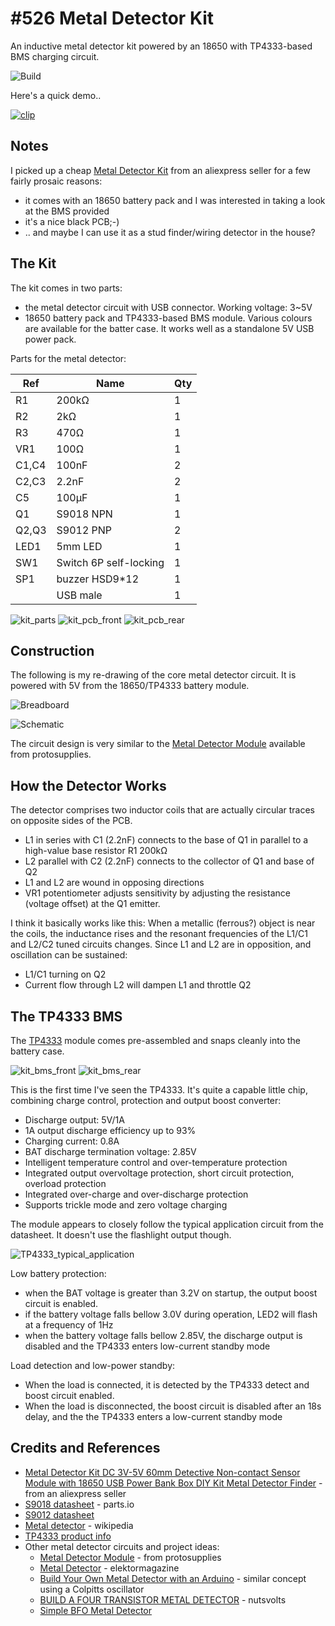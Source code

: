 # #526 Metal Detector Kit

An inductive metal detector kit powered by an 18650 with TP4333-based BMS charging circuit.

![Build](./assets/MetalDetectorKit_build.jpg?raw=true)

Here's a quick demo..

[![clip](https://img.youtube.com/vi/Bsp1L-VqqnQ/0.jpg)](https://www.youtube.com/watch?v=Bsp1L-VqqnQ)

## Notes

I picked up a cheap [Metal Detector Kit](https://www.aliexpress.com/item/4000113983757.html) from an aliexpress seller for a few fairly prosaic reasons:

* it comes with an 18650 battery pack and I was interested in taking a look at the BMS provided
* it's a nice black PCB;-)
* .. and maybe I can use it as a stud finder/wiring detector in the house?


## The Kit

The kit comes in two parts:

* the metal detector circuit with USB connector. Working voltage: 3~5V
* 18650 battery pack and TP4333-based BMS module. Various colours are available for the batter case. It works well as a standalone 5V USB power pack.

Parts for the metal detector:

| Ref   | Name                   | Qty |
|-------|------------------------|-----|
| R1    | 200kΩ                  | 1   |
| R2    | 2kΩ                    | 1   |
| R3    | 470Ω                   | 1   |
| VR1   | 100Ω                   | 1   |
| C1,C4 | 100nF                  | 2   |
| C2,C3 | 2.2nF                  | 2   |
| C5    | 100μF                  | 1   |
| Q1    | S9018 NPN              | 1   |
| Q2,Q3 | S9012 PNP              | 2   |
| LED1  | 5mm LED                | 1   |
| SW1   | Switch 6P self-locking | 1   |
| SP1   | buzzer HSD9*12         | 1   |
|       | USB male               | 1   |

![kit_parts](./assets/kit_parts.jpg?raw=true)
![kit_pcb_front](./assets/kit_pcb_front.jpg?raw=true)
![kit_pcb_rear](./assets/kit_pcb_rear.jpg?raw=true)

## Construction

The following is my re-drawing of the core metal detector circuit.
It is powered with 5V from the 18650/TP4333 battery module.

![Breadboard](./assets/MetalDetectorKit_bb.jpg?raw=true)

![Schematic](./assets/MetalDetectorKit_schematic.jpg?raw=true)

The circuit design is very similar to the [Metal Detector Module](https://protosupplies.com/product/metal-detector-module/) available from protosupplies.

## How the Detector Works

The detector comprises two inductor coils that are actually circular traces on opposite sides of the PCB.

* L1 in series with C1 (2.2nF) connects to the base of Q1 in parallel to a high-value base resistor R1 200kΩ
* L2 parallel with C2 (2.2nF) connects to the collector of Q1 and base of Q2
* L1 and L2 are wound in opposing directions
* VR1 potentiometer adjusts sensitivity by adjusting the resistance (voltage offset) at the Q1 emitter.

I think it basically works like this:
When a metallic (ferrous?) object is near the coils, the inductance rises and the resonant frequencies of the L1/C1 and L2/C2 tuned circuits changes.
Since L1 and L2 are in opposition, and oscillation can be sustained:

* L1/C1 turning on Q2
* Current flow through L2 will dampen L1 and throttle Q2

## The TP4333 BMS

The [TP4333](https://lcsc.com/product-detail/PMIC-Battery-Management_TPOWER-TP4333_C382128.html) module comes pre-assembled and snaps cleanly into the battery case.

![kit_bms_front](./assets/kit_bms_front.jpg?raw=true)
![kit_bms_rear](./assets/kit_bms_rear.jpg?raw=true)

This is the first time I've seen the TP4333. It's quite a capable little chip, combining charge control, protection and output boost converter:

* Discharge output: 5V/1A
* 1A output discharge efficiency up to 93%
* Charging current: 0.8A
* BAT discharge termination voltage: 2.85V
* Intelligent temperature control and over-temperature protection
* Integrated output overvoltage protection, short circuit protection, overload protection
* Integrated over-charge and over-discharge protection
* Supports trickle mode and zero voltage charging

The module appears to closely follow the typical application circuit from the datasheet. It doesn't use the flashlight output though.

![TP4333_typical_application](./assets/TP4333_typical_application.jpg?raw=true)

Low battery protection:

* when the BAT voltage is greater than 3.2V on startup, the output boost circuit is enabled.
* if the battery voltage falls bellow 3.0V during operation, LED2 will flash at a frequency of 1Hz
* when the battery voltage falls bellow 2.85V, the discharge output is disabled and the TP4333 enters low-current standby mode

Load detection and low-power standby:

* When the load is connected, it is detected by the TP4333 detect and boost circuit enabled.
* When the load is disconnected, the boost circuit is disabled after an 18s delay, and the the TP4333 enters a low-current standby mode

## Credits and References

* [Metal Detector Kit DC 3V-5V 60mm Detective Non-contact Sensor Module with 18650 USB Power Bank Box DIY Kit Metal Detector Finder](https://www.aliexpress.com/item/4000113983757.html) - from an aliexpress seller
* [S9018 datasheet](http://parts.io/detail/178104407/S9018) - parts.io
* [S9012 datasheet](https://www.futurlec.com/Transistors/S9012.shtml)
* [Metal detector](https://en.wikipedia.org/wiki/Metal_detector) - wikipedia
* [TP4333 product info](https://lcsc.com/product-detail/PMIC-Battery-Management_TPOWER-TP4333_C382128.html)
* Other metal detector circuits and project ideas:
    * [Metal Detector Module](https://protosupplies.com/product/metal-detector-module/) - from protosupplies
    * [Metal Detector](https://www.elektormagazine.com/magazine/elektor-198705/47130/) - elektormagazine
    * [Build Your Own Metal Detector with an Arduino](https://www.allaboutcircuits.com/projects/metal-detector-with-arduino/) - similar concept using a Colpitts oscillator
    * [BUILD A FOUR TRANSISTOR METAL DETECTOR](https://www.nutsvolts.com/magazine/article/build_a_four_transistor_metal_detector) - nutsvolts
    * [Simple BFO Metal Detector](http://electronics-diy.com/electronic_schematic.php?id=649)

